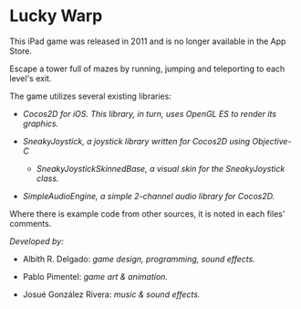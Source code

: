 # Lucky Warp
This iPad game was released in 2011 and is no longer available in the App Store. 

Escape a tower full of mazes by running, jumping and teleporting to each level's exit.

The game utilizes several existing libraries:

* *Cocos2D for iOS. This library, in turn, uses OpenGL ES to render its graphics.*

* *SneakyJoystick, a joystick library written for Cocos2D using Objective-C*
   
   * *SneakyJoystickSkinnedBase, a visual skin for the SneakyJoystick class.*

* *SimpleAudioEngine, a simple 2-channel audio library for Cocos2D.*

Where there is example code from other sources, it is noted in each files' comments.

*Developed by:*

   + Albith R. Delgado: *game design, programming, sound effects.*

   + Pablo Pimentel: *game art & animation.*

   + Josué González Rivera: *music & sound effects.*
